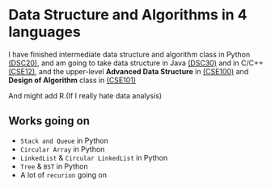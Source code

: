 # Data Structure and Algorithms in 4 languages
I have finished intermediate data structure and algorithm class in Python [(DSC20)](https://sites.google.com/a/eng.ucsd.edu/dsc20-winter-2019/class-schedule), and am going to take data structure in Java [(DSC30)](https://sites.google.com/a/eng.ucsd.edu/dsc30-fall-2018/class-schedule) and in C/C++ [(CSE12)](http://ieng6.ucsd.edu/~cs12x/), and the upper-level **Advanced Data Structure** in [(CSE100)](https://sites.google.com/a/eng.ucsd.edu/cse-100-winter-2019/schedule-and-assignments) and **Design of Algorithm** class in [(CSE101)](https://sites.google.com/a/eng.ucsd.edu/cse-101-winter-2019/website-builder)

And might add R.(If I really hate data analysis)
## Works going on
* `Stack and Queue` in Python
* `Circular Array` in Python 
* `LinkedList` & `Circular LinkedList` in Python
* `Tree` & `BST` in Python
* A lot of `recurion` going on
